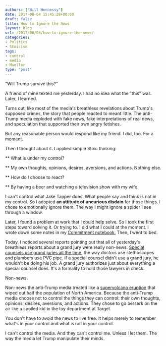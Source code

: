 ```yaml
---
authors: ["Bill Hennessy"]
date: 2017-08-04 15:45:28+00:00
draft: false
title: How to Ignore the News
layout: blog
url: /2017/08/04/how-to-ignore-the-news/
categories:
- Politics
- Stoicism
tags:
- control
- media
- Mueller
type: "post"
---
```


"Will Trump survive this?"

A friend of mine texted me yesterday. I had no idea what the "this" was. Later, I learned.

Turns out, like most of the media's breathless revelations about Trump's supposed crimes, the story that people reacted to meant little. The anti-Trump media exploded with fake news, fake interpretations of real news, and speculation that supported their own angry fetishes.

But any reasonable person would respond like my friend. I did, too. For a moment.

Then I thought about it. I applied simple Stoic thinking:




** What is under my control?

** My own thoughts, opinions, desires, aversions, and actions. Nothing else.


** How do I choose to react?

** By having a beer and watching a television show with my wife.




I can't control what Jake Tapper does. What people say and think is not in my control. So I adopted **an attitude of uncurious disdain** for those things. I chose to emotionally ignore them. The way I might ignore a spider I see through a window.

Later, I found a problem at work that I could help solve. So I took the first steps toward solving it. Or trying to. I did what I could at the moment. I wrote down some notes in my [Commitment notebook.](https://www.intelligentchange.com/products/the-productivity-planner) Then, I went to bed.

Today, I noticed several reports pointing out that all of yesterday's breathless reports about a grand jury were really non-news. [Special counsels use grand juries all the time](https://www.foxnews.com/politics/2017/08/04/grand-jury-bombshell-rocks-media-but-calm-down-this-is-what-prosecutors-do.html), the way doctors use stethoscopes and plumbers use PVC pipe. If a special counsel didn't use a grand jury, he wouldn't be doing his job. A grand jury authorizes just about everything a special counsel does. It's a formality to hold those lawyers in check.

Non-news.

Non-news the anti-Trump media treated like a [supervolcano eruption](https://www.livescience.com/20714-yellowstone-supervolcano-eruption.html) that wiped out half the population of North America. Because the anti-Trump media choose not to control the things they can control: their own thoughts, opinions, desires, aversions, and actions. They chose to go berserk on the air like a spoiled kid in the toy department at Target.

You don't have to avoid the news to live free. It helps merely to remember what's in your control and what is not in your control.

I can't control the media. And they can't control me. Unless I let them. The way the media let Trump manipulate their minds.
